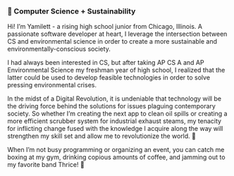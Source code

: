 
<!--
**yyestrada-re/yyestrada-re** is a ✨ _special_ ✨ repository because its `README.md` (this file) appears on your GitHub profile.-->
### 🌿 Computer Science + Sustainability

Hi! I’m Yamilett - a rising high school junior from Chicago, Illinois. A passionate software developer at heart, I leverage the intersection between CS and environmental science in order to create a more sustainable and environmentally-conscious society.

I had always been interested in CS, but after taking AP CS A and AP Environmental Science my freshman year of high school, I realized that the latter could be used to develop feasible technologies in order to solve pressing environmental crises. 

In the midst of a Digital Revolution, it is undeniable that technology will be the driving force behind the solutions for issues plaguing contemporary society. So whether I’m creating the next app to clean oil spills or creating a more efficient scrubber system for industrial exhaust steams, my tenacity for inflicting change fused with the knowledge I acquire along the way will strengthen my skill set and allow me to revolutionize the world. 🚀

When I’m not busy programming or organizing an event, you can catch me boxing at my gym, drinking copious amounts of coffee, and jamming out to my favorite band Thrice! 💃
